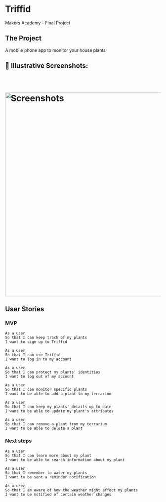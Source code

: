 # Triffid

Makers Academy - Final Project

## The Project

A mobile phone app to monitor your house plants

## 🌱 **Illustrative Screenshots:**
<p>&nbsp;</p>

<h1 align="left"><img width="660" alt="Screenshots" 
src="https://user-images.githubusercontent.com/65411964/106216737-b2be3f80-61cb-11eb-9a0d-72464d2baac0.png"> </h1>

## User Stories

### MVP

```
As a user
So that I can keep track of my plants
I want to sign up to Triffid

As a user
So that I can use Triffid
I want to log in to my account

As a user
So that I can protect my plants' identities
I want to log out of my account

As a user
So that I can monitor specific plants
I want to be able to add a plant to my terrarium

As a user
So that I can keep my plants' details up to date
I want to be able to update my plant's attributes

As a user
So that I can remove a plant from my terrarium
I want to be able to delete a plant
```

### Next steps

```
As a user
So that I can learn more about my plant
I want to be able to search information about my plant

As a user
So that I remember to water my plants
I want to be sent a reminder notification

As a user
So that I am aware of how the weather might affect my plants
I want to be notified of certain weather changes

```
